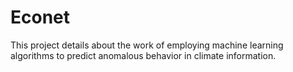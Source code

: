 # Econet

This project details about the work of employing machine learning algorithms to predict anomalous behavior in climate information.